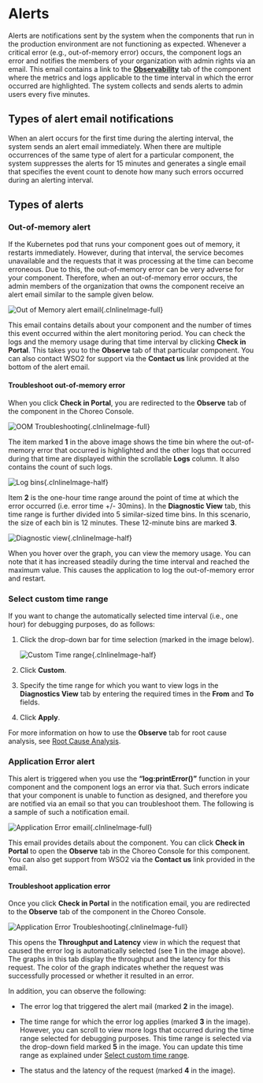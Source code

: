 # Alerts

Alerts are notifications sent by the system when the components that run in the production environment are not functioning as expected. Whenever a critical error (e.g., out-of-memory error) occurs, the component logs an error and notifies the members of your organization with admin rights via an email. This email contains a link to the [**Observability**](../observability/observability-overview.md) tab of the component where the metrics and logs applicable to the time interval in which the error occurred are highlighted. The system collects and sends alerts to admin users every five minutes.


## Types of alert email notifications

When an alert occurs for the first time during the alerting interval, the system sends an alert email immediately. When there are multiple occurrences of the same type of alert for a particular component, the system suppresses the alerts for 15 minutes and generates a single email that specifies the event count to denote how many such errors occurred during an alerting interval.

## Types of alerts

### Out-of-memory alert

If the Kubernetes pod that runs your component goes out of memory, it restarts immediately. However, during that interval, the service becomes unavailable and the requests that it was processing at the time can become erroneous.
Due to this, the out-of-memory error can be very adverse for your component. Therefore, when an out-of-memory error occurs, the admin members of the organization that owns the component receive an alert email similar to the sample given below.


![Out of Memory alert email](../assets/img/alerting/oom-email.png){.cInlineImage-full}

This email contains details about your component and the number of times this event occurred within the alert monitoring period.
You can check the logs and the memory usage during that time interval by clicking **Check in Portal**. This takes you to the **Observe** tab of that particular component. You can also contact WSO2 for support via the **Contact us** link provided at the bottom of the alert email.

#### Troubleshoot out-of-memory error

When you click **Check in Portal**, you are redirected to the **Observe** tab of the component in the Choreo Console.

![OOM Troubleshooting](../assets/img/alerting/oom-troubleshooting.png){.cInlineImage-full}

The item marked **1** in the above image shows the time bin where the out-of-memory error that occurred is highlighted and the other logs that occurred during that time are displayed within the scrollable **Logs** column. It also contains the count of such logs.

![Log bins](../assets/img/alerting/log-bins.png){.cInlineImage-half}

Item **2** is the one-hour time range around the point of time at which the error occurred (i.e. error time +/- 30mins). In the **Diagnostic View** tab, this time range is further divided into 5 similar-sized time bins. In this scenario, the size of each bin is 12 minutes. These 12-minute bins are marked **3**.

![Diagnostic view](../assets/img/alerting/diagnostic-view-values.png){.cInlineImage-half}

When you hover over the graph, you can view the memory usage. You can note that it has increased steadily during the time interval and reached the maximum value. This causes the application to log the out-of-memory error and restart.

### Select custom time range

If you want to change the automatically selected time interval (i.e., one hour) for debugging purposes, do as follows:

1. Click the drop-down bar for time selection (marked in the image below).

    ![Custom Time range](../assets/img/alerting/custom-time-range.png){.cInlineImage-half}

2. Click **Custom**.
   
3. Specify the time range for which you want to view logs in the **Diagnostics View** tab by entering the required times in the **From** and **To** fields.

4. Click **Apply**.

For more information on how to use the **Observe** tab for root cause analysis, see [Root Cause Analysis](../observability/root-cause-analysis.md).

### Application Error alert

This alert is triggered when you use the **“log:printError()”** function in your component and the component logs an error via that. Such errors indicate that your component is unable to function as designed, and therefore you are notified via an email so that you can troubleshoot them. The following is a sample of such a notification email. 

![Application Error email](../assets/img/alerting/application-error-email.png){.cInlineImage-full}

This email provides details about the component. You can click **Check in Portal** to open the **Observe** tab in the Choreo Console for this component. You can also get support from WSO2 via the **Contact us** link provided in the email.

#### Troubleshoot application error

Once you click **Check in Portal** in the notification email, you are redirected to the **Observe** tab of the component in the Choreo Console.

![Application Error Troubleshooting](../assets/img/alerting/application-error-troubleshooting.png){.cInlineImage-full}

This opens the **Throughput and Latency** view in which the request that caused the error log is automatically selected (see **1**  in the image above). The graphs in this tab display the throughput and the latency for this request. The color of the graph indicates whether the request was successfully processed or whether it resulted in an error. 

In addition, you can observe the following:

- The error log that triggered the alert mail (marked **2** in the image).

- The time range for which the error log applies (marked **3** in the image). However, you can scroll to view more logs that occurred during the time range selected for debugging purposes. This time range is selected via the drop-down field marked **5** in the image. You can update this time range as explained under [Select custom time range](#select-custom-time-range).

- The status and the latency of the request (marked **4** in the image).
